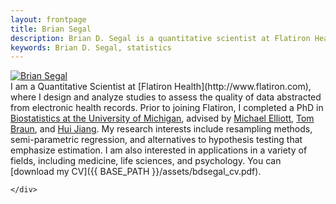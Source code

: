 ```yaml
---
layout: frontpage
title: Brian Segal
description: Brian D. Segal is a quantitative scientist at Flatiron Health
keywords: Brian D. Segal, statistics
---
```


<div class="container">
    <div class="span3">
    <a href="../assets/pics/bdsegal.jpg">
        <img src="../assets/pics/bdsegal.jpg"
              title="Brian Segal" alt="Brian Segal"/></a>
    </div>
    <span style="display:inline-block; width: 10px;"></span>
    <div class="row-fluid">
        <div class="span8">
            I am a Quantitative Scientist at [Flatiron Health](http://www.flatiron.com), where I design and analyze studies to assess the quality of data abstracted from electronic health records. Prior to joining Flatiron, I completed a PhD in <a href = "https://sph.umich.edu/biostat/"> Biostatistics at the University of Michigan</a>, advised by <a href = "https://sph.umich.edu/faculty-profiles/elliott-michael.html"> Michael Elliott</a>, <a href = "https://sph.umich.edu/faculty-profiles/braun-thomas.html"> Tom Braun</a>, and <a href = "http://www-personal.umich.edu/~jianghui/"> Hui Jiang</a>. My research interests include resampling methods, semi-parametric regression, and alternatives to hypothesis testing that emphasize estimation. I am also interested in applications in a variety of fields, including medicine, life sciences, and psychology. You can [download my CV]({{ BASE_PATH }}/assets/bdsegal_cv.pdf).
<!-- [orcid](http://orcid.org): [0000-0002-2568-2541](http://orcid.org/0000-0002-2568-2541)<br/> -->
        </div>

    </div>
</div>
